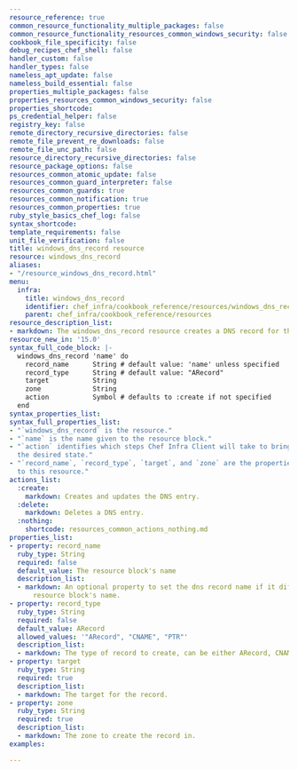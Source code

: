 ```yaml
---
resource_reference: true
common_resource_functionality_multiple_packages: false
common_resource_functionality_resources_common_windows_security: false
cookbook_file_specificity: false
debug_recipes_chef_shell: false
handler_custom: false
handler_types: false
nameless_apt_update: false
nameless_build_essential: false
properties_multiple_packages: false
properties_resources_common_windows_security: false
properties_shortcode: 
ps_credential_helper: false
registry_key: false
remote_directory_recursive_directories: false
remote_file_prevent_re_downloads: false
remote_file_unc_path: false
resource_directory_recursive_directories: false
resource_package_options: false
resources_common_atomic_update: false
resources_common_guard_interpreter: false
resources_common_guards: true
resources_common_notification: true
resources_common_properties: true
ruby_style_basics_chef_log: false
syntax_shortcode: 
template_requirements: false
unit_file_verification: false
title: windows_dns_record resource
resource: windows_dns_record
aliases:
- "/resource_windows_dns_record.html"
menu:
  infra:
    title: windows_dns_record
    identifier: chef_infra/cookbook_reference/resources/windows_dns_record windows_dns_record
    parent: chef_infra/cookbook_reference/resources
resource_description_list:
- markdown: The windows_dns_record resource creates a DNS record for the given domain.
resource_new_in: '15.0'
syntax_full_code_block: |-
  windows_dns_record 'name' do
    record_name      String # default value: 'name' unless specified
    record_type      String # default value: "ARecord"
    target           String
    zone             String
    action           Symbol # defaults to :create if not specified
  end
syntax_properties_list: 
syntax_full_properties_list:
- "`windows_dns_record` is the resource."
- "`name` is the name given to the resource block."
- "`action` identifies which steps Chef Infra Client will take to bring the node into
  the desired state."
- "`record_name`, `record_type`, `target`, and `zone` are the properties available
  to this resource."
actions_list:
  :create:
    markdown: Creates and updates the DNS entry.
  :delete:
    markdown: Deletes a DNS entry.
  :nothing:
    shortcode: resources_common_actions_nothing.md
properties_list:
- property: record_name
  ruby_type: String
  required: false
  default_value: The resource block's name
  description_list:
  - markdown: An optional property to set the dns record name if it differs from the
      resource block's name.
- property: record_type
  ruby_type: String
  required: false
  default_value: ARecord
  allowed_values: '"ARecord", "CNAME", "PTR"'
  description_list:
  - markdown: The type of record to create, can be either ARecord, CNAME or PTR.
- property: target
  ruby_type: String
  required: true
  description_list:
  - markdown: The target for the record.
- property: zone
  ruby_type: String
  required: true
  description_list:
  - markdown: The zone to create the record in.
examples: 

---
```

